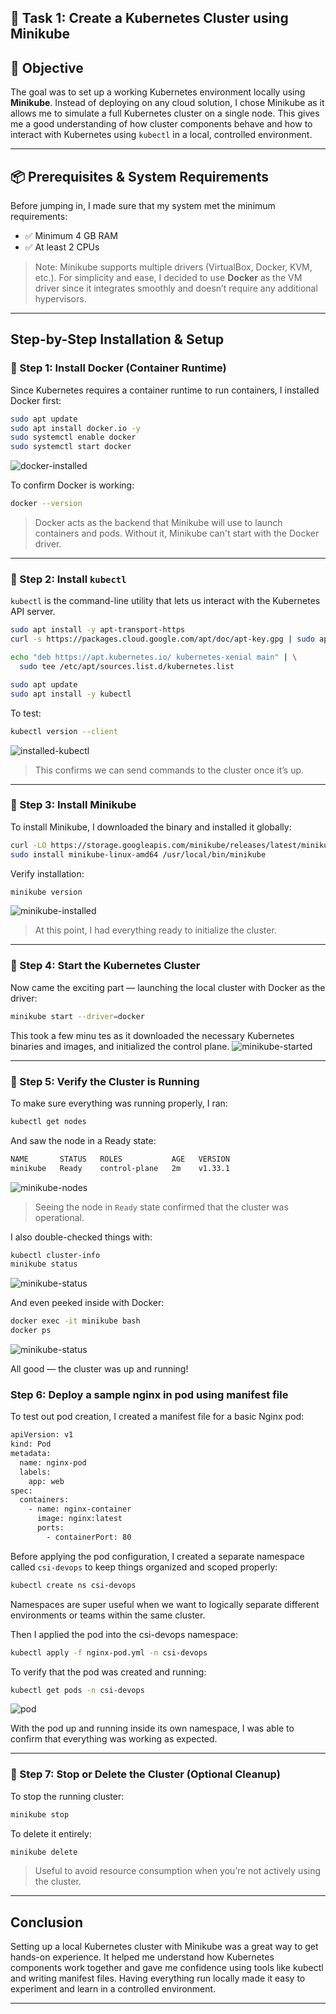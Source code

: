 ## 📌 Task 1: Create a Kubernetes Cluster using Minikube

## 🎯 Objective

The goal was to set up a working Kubernetes environment locally using **Minikube**. Instead of deploying on any  cloud solution, I chose Minikube as it allows me to simulate a full Kubernetes cluster on a single node. This gives me a good understanding of how cluster components behave and how to interact with Kubernetes using `kubectl` in a local, controlled environment.

---

## 📦 Prerequisites & System Requirements

Before jumping in, I made sure that my system met the minimum requirements:

* ✅ Minimum 4 GB RAM
* ✅ At least 2 CPUs

> Note: Minikube supports multiple drivers (VirtualBox, Docker, KVM, etc.). For simplicity and ease, I decided to use **Docker** as the VM driver since it integrates smoothly and doesn’t require any additional hypervisors.

---

## Step-by-Step Installation & Setup

### 🔹 Step 1: Install Docker (Container Runtime)

Since Kubernetes requires a container runtime to run containers, I installed Docker first:

```bash
sudo apt update
sudo apt install docker.io -y
sudo systemctl enable docker
sudo systemctl start docker
```
![docker-installed](https://github.com/user-attachments/assets/4b4c3cbf-4a47-4058-bfc8-c110d567f13d)




To confirm Docker is working:

```bash
docker --version
```

> Docker acts as the backend that Minikube will use to launch containers and pods. Without it, Minikube can't start with the Docker driver.

---

### 🔹 Step 2: Install `kubectl`

`kubectl` is the command-line utility that lets us interact with the Kubernetes API server.

```bash
sudo apt install -y apt-transport-https
curl -s https://packages.cloud.google.com/apt/doc/apt-key.gpg | sudo apt-key add -

echo "deb https://apt.kubernetes.io/ kubernetes-xenial main" | \
  sudo tee /etc/apt/sources.list.d/kubernetes.list

sudo apt update
sudo apt install -y kubectl
```

To test:

```bash
kubectl version --client
```

![installed-kubectl](https://github.com/user-attachments/assets/01dca441-3758-4622-a791-03135c6da7c8)


> This confirms we can send commands to the cluster once it’s up.

---

### 🔹 Step 3: Install Minikube

To install Minikube, I downloaded the binary and installed it globally:

```bash
curl -LO https://storage.googleapis.com/minikube/releases/latest/minikube-linux-amd64
sudo install minikube-linux-amd64 /usr/local/bin/minikube
```

Verify installation:

```bash
minikube version

```
![minikube-installed](https://github.com/user-attachments/assets/e4cb4fbb-2608-4d5e-8ada-63a511b91521)

> At this point, I had everything ready to initialize the cluster.

---

### 🔹 Step 4: Start the Kubernetes Cluster

Now came the exciting part — launching the local cluster with Docker as the driver:

```bash
minikube start --driver=docker
```

This took a few minu
tes as it downloaded the necessary Kubernetes binaries and images, and initialized the control plane.
![minikube-started](https://github.com/user-attachments/assets/c3bd9e81-38b8-40eb-9a6b-e97c4b72bc2d)



---

### 🔹 Step 5: Verify the Cluster is Running

To make sure everything was running properly, I ran:

```bash
kubectl get nodes
```

And saw the node in a Ready state:

```bash
NAME       STATUS   ROLES           AGE   VERSION
minikube   Ready    control-plane   2m    v1.33.1
```

![minikube-nodes](https://github.com/user-attachments/assets/bf9dd417-6898-4898-a6ac-b5c1b3e3dfc7)

> Seeing the node in `Ready` state confirmed that the cluster was operational.

I also double-checked things with:

```bash
kubectl cluster-info
minikube status
```

![minikube-status](https://github.com/user-attachments/assets/036e9867-e786-47cd-b20a-6e223bb06e61)




And even peeked inside with Docker:

```bash
docker exec -it minikube bash
docker ps
```

![minikube-status](https://github.com/user-attachments/assets/007e200a-341d-4253-9886-e55b86379284)



All good — the cluster was up and running!

### Step 6: Deploy a sample nginx in pod using manifest file

To test out pod creation, I created a manifest file for a basic Nginx pod:

```bash
apiVersion: v1
kind: Pod
metadata:
  name: nginx-pod
  labels:
    app: web
spec:
  containers:
    - name: nginx-container
      image: nginx:latest
      ports:
        - containerPort: 80
```

Before applying the pod configuration, I created a separate namespace called `csi-devops` to keep things organized and scoped properly:

```bash
kubectl create ns csi-devops
```



Namespaces are super useful when we want to logically separate different environments or teams within the same cluster.

Then I applied the pod into the csi-devops namespace:

```bash
kubectl apply -f nginx-pod.yml -n csi-devops
```

To verify that the pod was created and running:

```bash
kubectl get pods -n csi-devops
```
![pod](https://github.com/user-attachments/assets/ab2aa53d-7920-4439-9752-9a97947affcc)


With the pod up and running inside its own namespace, I was able to confirm that everything was working as expected.


---

### 🔹 Step 7: Stop or Delete the Cluster (Optional Cleanup)

To stop the running cluster:

```bash
minikube stop
```

To delete it entirely:

```bash
minikube delete
```

> Useful to avoid resource consumption when you’re not actively using the cluster.

---

## Conclusion

Setting up a local Kubernetes cluster with Minikube was a great way to get hands-on experience. It helped me understand how Kubernetes components work together and gave me confidence using tools like kubectl and writing manifest files. Having everything run locally made it easy to experiment and learn in a controlled environment.

---
